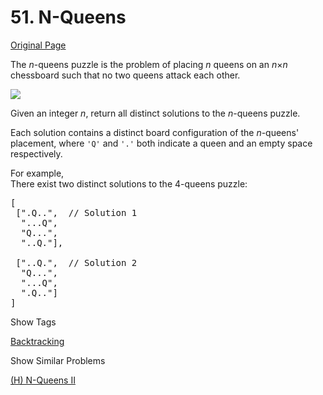 # 51. N-Queens

[Original Page](https://leetcode.com/problems/n-queens/)

The _n_-queens puzzle is the problem of placing _n_ queens on an _n_×_n_ chessboard such that no two queens attack each other.

![](http://www.leetcode.com/wp-content/uploads/2012/03/8-queens.png)

Given an integer _n_, return all distinct solutions to the _n_-queens puzzle.

Each solution contains a distinct board configuration of the _n_-queens' placement, where `'Q'` and `'.'` both indicate a queen and an empty space respectively.

For example,  
There exist two distinct solutions to the 4-queens puzzle:

<pre>[
 [".Q..",  // Solution 1
  "...Q",
  "Q...",
  "..Q."],

 ["..Q.",  // Solution 2
  "Q...",
  "...Q",
  ".Q.."]
]
</pre>

<div>

<div id="tags" class="btn btn-xs btn-warning">Show Tags</div>

<span class="hidebutton">[Backtracking](/tag/backtracking/)</span></div>

<div>

<div id="similar" class="btn btn-xs btn-warning">Show Similar Problems</div>

<span class="hidebutton">[(H) N-Queens II](/problems/n-queens-ii/)</span></div>